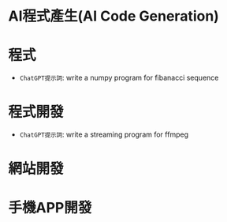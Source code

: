 # AI程式產生(AI Code Generation)

# 程式
- `ChatGPT提示詞`: write a numpy program for fibanacci sequence
# 程式開發
- `ChatGPT提示詞`: write a streaming program for ffmpeg
# 網站開發
# 手機APP開發
